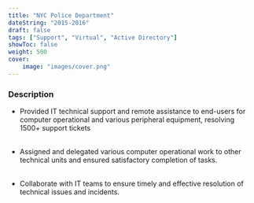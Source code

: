 ```yaml
---
title: "NYC Police Department"
dateString: "2015-2016"
draft: false
tags: ["Support", "Virtual", "Active Directory"]
showToc: false
weight: 500
cover:
    image: "images/cover.png"
--- 
```


### Description

- Provided IT technical support and remote assistance to end-users for computer operational and various
peripheral equipment, resolving 1500+ support tickets<br><br>

- Assigned and delegated various computer operational work to other technical units and ensured satisfactory
completion of tasks.<br><br>

- Collaborate with IT teams to ensure timely and effective resolution of technical issues and incidents.


